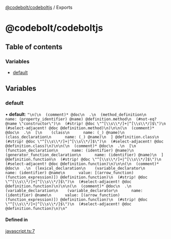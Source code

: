 [@codebolt/codeboltjs](README.md) / Exports

# @codebolt/codeboltjs

## Table of contents

### Variables

- [default](modules.md#default)

## Variables

### default

• **default**: ``"\n(\n  (comment)* @doc\n  .\n  (method_definition\n    name: (property_identifier) @name) @definition.method\n  (#not-eq? @name \"constructor\")\n  (#strip! @doc \"^[\\s\\*/]+|^[\\s\\*/]$\")\n  (#select-adjacent! @doc @definition.method)\n)\n\n(\n  (comment)* @doc\n  .\n  [\n    (class\n      name: (_) @name)\n    (class_declaration\n      name: (_) @name)\n  ] @definition.class\n  (#strip! @doc \"^[\\s\\*/]+|^[\\s\\*/]$\")\n  (#select-adjacent! @doc @definition.class)\n)\n\n(\n  (comment)* @doc\n  .\n  [\n    (function_declaration\n      name: (identifier) @name)\n    (generator_function_declaration\n      name: (identifier) @name)\n  ] @definition.function\n  (#strip! @doc \"^[\\s\\*/]+|^[\\s\\*/]$\")\n  (#select-adjacent! @doc @definition.function)\n)\n\n(\n  (comment)* @doc\n  .\n  (lexical_declaration\n    (variable_declarator\n      name: (identifier) @name\n      value: [(arrow_function) (function_expression)]) @definition.function)\n  (#strip! @doc \"^[\\s\\*/]+|^[\\s\\*/]$\")\n  (#select-adjacent! @doc @definition.function)\n)\n\n(\n  (comment)* @doc\n  .\n  (variable_declaration\n    (variable_declarator\n      name: (identifier) @name\n      value: [(arrow_function) (function_expression)]) @definition.function)\n  (#strip! @doc \"^[\\s\\*/]+|^[\\s\\*/]$\")\n  (#select-adjacent! @doc @definition.function)\n)\n"``

#### Defined in

[javascript.ts:7](https://github.com/codeboltai/codeboltjs/blob/1ae9852f107cfee4a652d6d80c0a92c9344ec151/src/utils/parse-source-code/queries/javascript.ts#L7)
